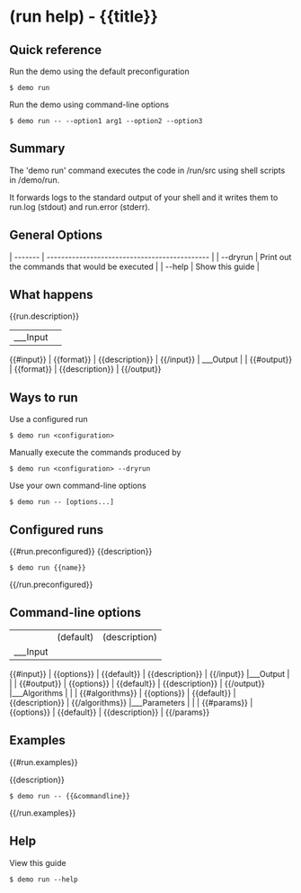 # (run help) - {{title}}

## Quick reference

Run the demo using the default preconfiguration

```
$ demo run
```

Run the demo using command-line options

```
$ demo run -- --option1 arg1 --option2 --option3
```

## Summary

The 'demo run' command executes the code in /run/src using shell scripts in /demo/run.

It forwards logs to the standard output of your shell and it writes them to run.log (stdout) and run.error (stderr).

## General Options

| -------  | --------------------------------------------- |
| --dryrun | Print out the commands that would be executed |
| --help   | Show this guide                               |

## What happens

{{run.description}}

|              |                 |
| -----------  | --------------- |
| ___Input     |
{{#input}}
| {{format}}   | {{description}} |
{{/input}}
| ___Output    |                 | 
{{#output}}
| {{format}}   | {{description}} |
{{/output}}

## Ways to run

Use a configured run

```
$ demo run <configuration>
```

Manually execute the commands produced by

```
$ demo run <configuration> --dryrun
```

Use your own command-line options

```
$ demo run -- [options...]
```

## Configured runs

{{#run.preconfigured}}
{{description}}

```
$ demo run {{name}}
```
{{/run.preconfigured}}

## Command-line options

|                 |             |                   |
| --------------- | ----------- | ----------------- |
|                 | (default)   | (description)     |
|___Input         |             |                   |
{{#input}}
| {{options}}     | {{default}} | {{description}}   |
{{/input}}
|___Output        |             |                   |
{{#output}}
| {{options}}     | {{default}} | {{description}}   |
{{/output}}
|___Algorithms    |             |                   |
{{#algorithms}}
| {{options}}     | {{default}} | {{description}}   |
{{/algorithms}}
|___Parameters    |             |                   |
{{#params}}
| {{options}}     | {{default}} | {{description}}   |
{{/params}}


## Examples
{{#run.examples}}

{{description}}

```
$ demo run -- {{&commandline}}
```
{{/run.examples}}

## Help

View this guide

```
$ demo run --help
```
